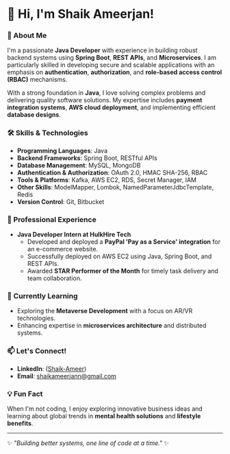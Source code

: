 # 👋 Hi, I'm Shaik Ameerjan! 

### 🚀 About Me
I'm a passionate **Java Developer** with experience in building robust backend systems using **Spring Boot**, **REST APIs**, and **Microservices**. I am particularly skilled in developing secure and scalable applications with an emphasis on **authentication**, **authorization**, and **role-based access control (RBAC)** mechanisms. 

With a strong foundation in **Java**, I love solving complex problems and delivering quality software solutions. My expertise includes **payment integration systems**, **AWS cloud deployment**, and implementing efficient **database designs**.

### 🛠️ Skills & Technologies
- **Programming Languages**: Java
- **Backend Frameworks**: Spring Boot, RESTful APIs
- **Database Management**: MySQL, MongoDB
- **Authentication & Authorization**: OAuth 2.0, HMAC SHA-256, RBAC
- **Tools & Platforms**: Kafka, AWS EC2, RDS, Secret Manager, IAM
- **Other Skills**: ModelMapper, Lombok, NamedParameterJdbcTemplate, Redis
- **Version Control**: Git, Bitbucket

### 💼 Professional Experience
- **Java Developer Intern at HulkHire Tech**  
  - Developed and deployed a **PayPal 'Pay as a Service' integration** for an e-commerce website.  
  - Successfully deployed on AWS EC2 using Java, Spring Boot, and REST APIs.  
  - Awarded **STAR Performer of the Month** for timely task delivery and team collaboration.

### 🌱 Currently Learning
- Exploring the **Metaverse Development** with a focus on AR/VR technologies.
- Enhancing expertise in **microservices architecture** and distributed systems.

### 📫 Let's Connect!
- **LinkedIn**: ([Shaik-Ameer](https://www.linkedin.com/in/ameer-shaikk/))  
- **Email**: [shaikameerjann@gmail.com](mailto:shaikameerjann@gmail.com)

### 💡 Fun Fact
When I'm not coding, I enjoy exploring innovative business ideas and learning about global trends in **mental health solutions** and **lifestyle benefits**.

---

✨ *"Building better systems, one line of code at a time."* ✨
